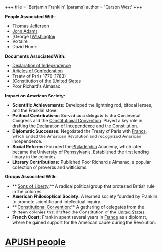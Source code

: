 +++
 title = 'Benjamin Franklin'
[params]
	author = 'Carson West'
+++

**People Associated With:**

* [Thomas Jefferson](./../thomas-jefferson/)
* [John Adams](./../john-adams/)
* [George [[Washington](./../george-[[washington/)
* Voltaire
* David Hume

**Documents Associated With:**

* [Declaration of Independence](./../declaration-of-independence/)
* [Articles of Confederation](./../articles-of-confederation/)
* [Treaty of Paris 1776](./../treaty-of-paris-1776/) (1783)
* [Constitution of the [[United States](./../constitution-of-the-[[united-states/)
* Poor Richard's Almanac

**Impact on American Society:**

* **Scientific Achievements:** Developed the lightning rod, bifocal lenses, and the Franklin stove.
* **Political Contributions:** Served as a delegate to the Continental Congress and the [Constitutional Convention](./../constitutional-convention/). Played a key role in drafting the [Declaration of Independence](./../declaration-of-independence/) and the Constitution.
* **Diplomatic Successes:** Negotiated the Treaty of Paris with [France](./../france/), which ended the American Revolution and recognized American independence.
* **Social Reforms:** Founded the [Philadelphia](./../philadelphia/) Academy, which later became the University of [Pennsylvania](./../pennsylvania/). Established the first lending library in the colonies.
* **Literary Contributions:** Published Poor Richard's Almanac, a popular collection of proverbs and witticisms.

**Groups Associated With:**

* ** [Sons of Liberty](./../sons-of-liberty/):** A radical political group that protested British rule in the colonies.
* **American Philosophical Society:** A learned society founded by Franklin to promote scientific and intellectual inquiry.
* ** [Constitutional Convention](./../constitutional-convention/):** A gathering of delegates from the thirteen colonies that drafted the Constitution of the [United States](./../united-states/).
* **French Court:** Franklin spent several years in [France](./../france/) as a diplomat, where he gained support for the American cause during the Revolution.
# [APUSH people](./../apush-people/)